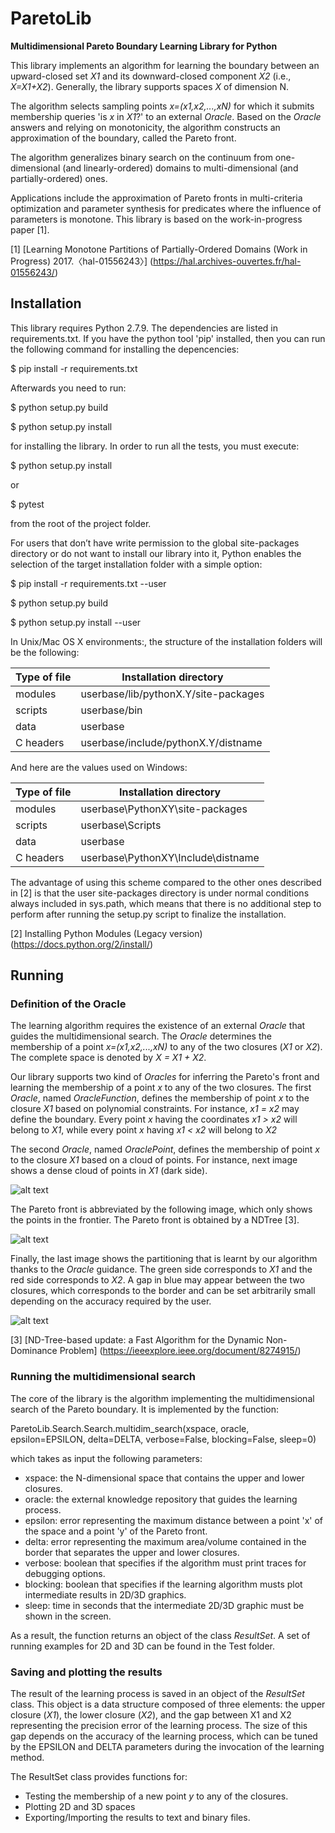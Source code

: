 # ParetoLib
**Multidimensional Pareto Boundary Learning Library for Python**

This library implements an algorithm for learning the boundary between an 
upward-closed set *X1* and its downward-closed component *X2* (i.e., *X=X1+X2*). 
Generally, the library supports spaces *X*  of dimension N.

The algorithm selects sampling points *x=(x1,x2,...,xN)* for which it submits membership queries 'is *x* in *X1*?' 
to an external *Oracle*.
Based on the *Oracle* answers and relying on monotonicity, the algorithm constructs 
an approximation of the boundary, called the Pareto front.

The algorithm generalizes binary search on the continuum from one-dimensional 
(and linearly-ordered) domains to multi-dimensional (and partially-ordered) ones. 

Applications include the approximation of Pareto fronts in multi-criteria optimization 
and parameter synthesis for predicates where the influence of parameters is monotone.
This library is based on the work-in-progress paper [1]. 

[1] [Learning Monotone Partitions of Partially-Ordered Domains (Work in Progress) 2017.〈hal-01556243〉] (https://hal.archives-ouvertes.fr/hal-01556243/)

## Installation

This library requires Python 2.7.9. The dependencies are listed in requirements.txt. 
If you have the python tool 'pip' installed, then you can run the following command for
installing the depencencies:

$ pip install -r requirements.txt

Afterwards you need to run:

$ python setup.py build

$ python setup.py install

for installing the library. In order to run all the tests, you must execute:

$ python setup.py install

or

$ pytest

from the root of the project folder.


For users that don’t have write permission to the global site-packages directory or 
do not want to install our library into it, Python enables the selection of the target 
installation folder with a simple option:

$ pip install -r requirements.txt --user

$ python setup.py build

$ python setup.py install --user

In Unix/Mac OS X environments:, the structure of the installation folders will be the following:

|Type of file |  Installation directory|
|------------ | --------------------------|
| modules | userbase/lib/pythonX.Y/site-packages |
| scripts | userbase/bin |
| data | userbase |
| C headers | userbase/include/pythonX.Y/distname |

And here are the values used on Windows:

| Type of file |  Installation directory |
|------------ | --------------------------|
| modules | userbase\PythonXY\site-packages |
| scripts | userbase\Scripts |
| data | userbase |
| C headers | userbase\PythonXY\Include\distname |

The advantage of using this scheme compared to the other ones described in [2] is that the 
user site-packages directory is under normal conditions always included in sys.path, which 
means that there is no additional step to perform after running the setup.py script to 
finalize the installation.

[2] Installing Python Modules (Legacy version) (https://docs.python.org/2/install/)

## Running

### Definition of the Oracle
The learning algorithm requires the existence of an external *Oracle* that guides 
the multidimensional search.
The *Oracle* determines the membership of a point *x=(x1,x2,...,xN)* to any of 
the two closures (*X1* or *X2*). 
The complete space is denoted by *X = X1 + X2*.

Our library supports two kind of *Oracles* for inferring the Pareto's front
and learning the membership of a point *x* to any of the two closures. 
The first *Oracle*, named *OracleFunction*, defines the membership of point *x*
to the closure *X1* based on polynomial constraints.
For instance, *x1 = x2* may define the boundary. Every point *x* having the coordinates
*x1 > x2* will belong to *X1*, while every point *x* having *x1 < x2* will belong to *X2*


The second *Oracle*, named *OraclePoint*, defines the membership of point *x*
to the closure *X1* based on a cloud of points. For instance, next image shows a dense
cloud of points in *X1* (dark side).

![alt text][cloudpoints]

The Pareto front is abbreviated by the following image, which only shows the points in the 
frontier. The Pareto front is obtained by a NDTree [3].

![alt text][paretofront]

Finally, the last image shows the partitioning that is learnt by our algorithm thanks to
the *Oracle* guidance. The green side corresponds to *X1* and the red side corresponds 
to *X2*. A gap in blue may appear between the two closures, which corresponds to the border 
and can be set arbitrarily small depending on the accuracy required by the user.

![alt text][multidim_search]

[cloudpoints]: https://gricad-gitlab.univ-grenoble-alpes.fr/requenoj/multidimensional_search/blob/master/doc/cloud_points.png "Cloud of points"
[paretofront]: https://gricad-gitlab.univ-grenoble-alpes.fr/requenoj/multidimensional_search/blob/master/doc/pareto_front.png "Pareto front"
[multidim_search]: https://gricad-gitlab.univ-grenoble-alpes.fr/requenoj/multidimensional_search/blob/master/doc/multidim_search.png "Upper and lower closures"

[3] [ND-Tree-based update: a Fast Algorithm for the Dynamic Non-Dominance Problem] (https://ieeexplore.ieee.org/document/8274915/)

### Running the multidimensional search
The core of the library is the algorithm implementing the multidimensional search of the Pareto boundary.
It is implemented by the function:
 
ParetoLib.Search.Search.multidim_search(xspace,
                              oracle,
                              epsilon=EPSILON,
                              delta=DELTA,
                              verbose=False,
                              blocking=False,
                              sleep=0)

which takes as input the following parameters:
* xspace: the N-dimensional space that contains the upper and lower closures.
* oracle: the external knowledge repository that guides the learning process.
* epsilon: error representing the maximum distance between a point 'x' of the 
space and a point 'y' of the Pareto front.
* delta: error representing the maximum area/volume contained in the border
 that separates the upper and lower closures.
* verbose: boolean that specifies if the algorithm must print traces for
debugging options.
* blocking: boolean that specifies if the learning algorithm musts plot 
intermediate results in 2D/3D graphics.
* sleep: time in seconds that the intermediate 2D/3D graphic must be shown in the screen.
                    
As a result, the function returns an object of the class *ResultSet*. 
A set of running examples for 2D and 3D can be found in the Test folder.

### Saving and plotting the results
The result of the learning process is saved in an object of the *ResultSet* class.
This object is a data structure composed of three elements: the upper closure (*X1*), the
lower closure (*X2*), and the gap between X1 and X2 representing the precision error of the
learning process. 
The size of this gap depends on the accuracy of the learning process, which can be tuned by 
the EPSILON and DELTA parameters during the invocation of the learning method.

The ResultSet class provides functions for:
- Testing the membership of a new point *y* to any of the closures.
- Plotting 2D and 3D spaces
- Exporting/Importing the results to text and binary files. 


